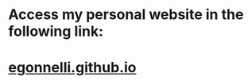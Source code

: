 # Access my personal website in the following link:
# [egonnelli.github.io](https://egonnelli.github.io/)
